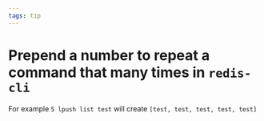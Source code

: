 ```yaml
---
tags: tip
---
```


# Prepend a number to repeat a command that many times in `redis-cli`
For example `5 lpush list test` will create `[test, test, test, test, test]`
